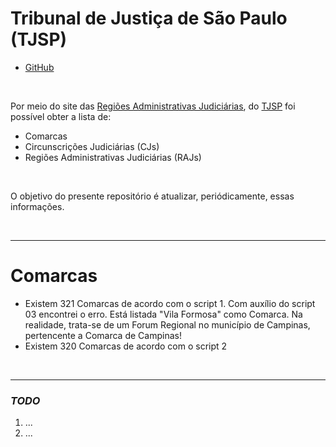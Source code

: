 # Tribunal de Justiça de São Paulo (TJSP)

- [GitHub](https://github.com/open-divisoes/sp_tjsp)

<br>

Por meio do site das [Regiões Administrativas Judiciárias](https://www.tjsp.jus.br/QuemSomos/QuemSomos/RegioesAdministrativasJudiciarias), do [TJSP](https://portal.tjsp.jus.br) foi possível obter a lista de:

- Comarcas
- Circunscrições Judiciárias (CJs)
- Regiões Administrativas Judiciárias (RAJs)

<br>

O objetivo do presente repositório é atualizar, periódicamente, essas informações.

<br>

---

# Comarcas

- Existem 321 Comarcas de acordo com o script 1. Com auxílio do script 03 encontrei o erro. Está listada "Vila Formosa" como Comarca. Na realidade, trata-se de um Forum Regional no município de Campinas, pertencente a Comarca de Campinas!
- Existem 320 Comarcas de acordo com o script 2

<br>

---

### _TODO_

1. ...
2. ...
